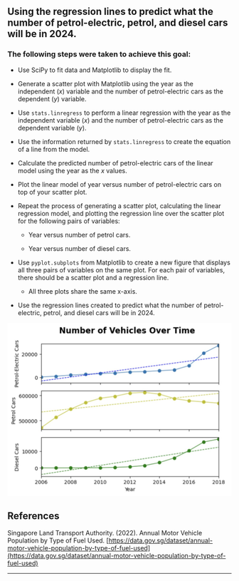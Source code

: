 ## Using the regression lines to predict what the number of petrol-electric, petrol, and diesel cars will be in 2024.

### The following steps were taken to achieve this goal:
* Use SciPy to fit data and Matplotlib to display the fit.
* Generate a scatter plot with Matplotlib using the year as the independent (*x*) variable and the number of petrol-electric cars as the dependent (*y*) variable.
* Use `stats.linregress` to perform a linear regression with the year as the independent variable (*x*) and the number of petrol-electric cars as the dependent variable (*y*).
* Use the information returned by `stats.linregress` to create the equation of a line from the model.
* Calculate the predicted number of petrol-electric cars of the linear model using the year as the *x* values.
* Plot the linear model of year versus number of petrol-electric cars on top of your scatter plot.
* Repeat the process of generating a scatter plot, calculating the linear regression model, and plotting the regression line over the scatter plot for the following pairs of variables:

  * Year versus number of petrol cars.

  * Year versus number of diesel cars.
* Use `pyplot.subplots` from Matplotlib to create a new figure that displays all three pairs of variables on the same plot. For each pair of variables, there should be a scatter plot and a regression line.

  * All three plots share the same x-axis.
* Use the regression lines created to predict what the number of petrol-electric, petrol, and diesel cars will be in 2024.

<p align="center">
  <img src="image/plots.png" alt="image" width="600"/>
</p>

## References

Singapore Land Transport Authority. (2022). Annual Motor Vehicle Population by Type of Fuel Used. [https://data.gov.sg/dataset/annual-motor-vehicle-population-by-type-of-fuel-used](https://data.gov.sg/dataset/annual-motor-vehicle-population-by-type-of-fuel-used)

- - -


